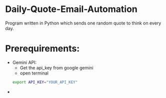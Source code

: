 # Daily-Quote-Email-Automation
Program written in Python which sends one random quote to think on every day.

# Prerequirements:
- Gemini API:
    - Get the api_key from google gemini
    - open terminal 
    ```bash
    export API_KEY="YOUR_API_KEY"
    ```
-